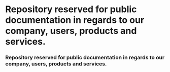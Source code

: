 # Repository reserved for public documentation in regards to our company, users, products and services.
### Repository reserved for public documentation in regards to our company, users, products and services.
